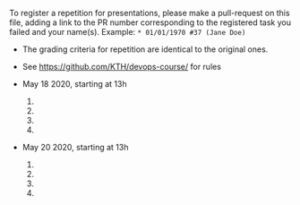 To register a repetition for presentations, please make a pull-request on this file, adding a link to the PR number corresponding to the registered task you failed and your name(s). Example: `* 01/01/1970 #37 (Jane Doe)`

* The grading criteria for repetition are identical to the original ones.
* See https://github.com/KTH/devops-course/ for rules

* May 18 2020, starting at 13h

  1.
  1.
  1.
  1.
* May 20 2020, starting at 13h

  1.
  1.
  1.
  1.

